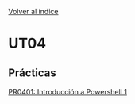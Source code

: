 [Volver al índice](../index.md)

# UT04

## Prácticas

[PR0401: Introducción a Powershell 1](PR0401_Introduccion_a_Powershell_1/PR0401_DCF_README.md)
